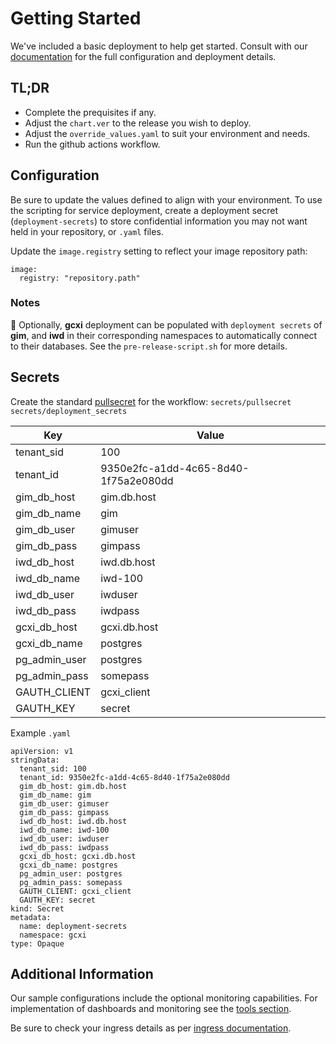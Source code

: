 # Getting Started
We've included a basic deployment to help get started.
Consult with our [documentation](https://all.docs.genesys.com/PEC-REP/Current/GCXIPEGuide/Overview) for the full configuration and deployment details.

## TL;DR
- Complete the prequisites if any.
- Adjust the `chart.ver` to the release you wish to deploy.
- Adjust the `override_values.yaml` to suit your environment and needs.
- Run the github actions workflow.

## Configuration

Be sure to update the values defined to align with your environment.
To use the scripting for service deployment, create a deployment secret (`deployment-secrets`) to store confidential information you may not want held in your repository, or `.yaml` files. 

Update the `image.registry` setting to reflect your image repository path:
```
image:
  registry: "repository.path"
```

### Notes
:memo: Optionally, **gcxi** deployment can be populated with `deployment secrets` of **gim**, and **iwd** in their corresponding namespaces to automatically connect to their databases. See the `pre-release-script.sh` for more details.

## Secrets 
Create the standard [pullsecret](../#-considerations) for the workflow: 
`secrets/pullsecret`
`secrets/deployment_secrets`


|Key|Value|
|-|-|
tenant_sid| 100
tenant_id| 9350e2fc-a1dd-4c65-8d40-1f75a2e080dd
gim_db_host| gim.db.host
gim_db_name| gim
gim_db_user| gimuser
gim_db_pass| gimpass
iwd_db_host| iwd.db.host
iwd_db_name| iwd-100
iwd_db_user| iwduser
iwd_db_pass| iwdpass
gcxi_db_host| gcxi.db.host
gcxi_db_name| postgres
pg_admin_user| postgres
pg_admin_pass| somepass
GAUTH_CLIENT| gcxi_client
GAUTH_KEY| secret



Example `.yaml`
```
apiVersion: v1
stringData:
  tenant_sid: 100
  tenant_id: 9350e2fc-a1dd-4c65-8d40-1f75a2e080dd
  gim_db_host: gim.db.host
  gim_db_name: gim
  gim_db_user: gimuser
  gim_db_pass: gimpass
  iwd_db_host: iwd.db.host
  iwd_db_name: iwd-100
  iwd_db_user: iwduser
  iwd_db_pass: iwdpass
  gcxi_db_host: gcxi.db.host
  gcxi_db_name: postgres
  pg_admin_user: postgres
  pg_admin_pass: somepass
  GAUTH_CLIENT: gcxi_client
  GAUTH_KEY: secret
kind: Secret
metadata:
  name: deployment-secrets
  namespace: gcxi
type: Opaque
```
 

## Additional Information

Our sample configurations include the optional monitoring capabilities. For implementation of dashboards and monitoring see the [tools section](/tools).

Be sure to check your ingress details as per [ingress documentation](/doc/ingress.md).
